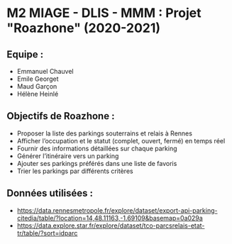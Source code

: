 # M2 MIAGE - DLIS - MMM : Projet "Roazhone" (2020-2021)

## Equipe :
* Emmanuel Chauvel
* Emile Georget 
* Maud Garçon
* Hélène Heinlé

## Objectifs de Roazhone : 
* Proposer la liste des parkings souterrains et relais à Rennes
* Afficher l’occupation et le statut (complet, ouvert, fermé) en temps réel
* Fournir des informations détaillées sur chaque parking
* Générer l’itinéraire vers un parking
* Ajouter ses parkings préférés dans une liste de favoris
* Trier les parkings par différents critères

## Données utilisées : 
* https://data.rennesmetropole.fr/explore/dataset/export-api-parking-citedia/table/?location=14,48.11163,-1.69109&basemap=0a029a
* https://data.explore.star.fr/explore/dataset/tco-parcsrelais-etat-tr/table/?sort=idparc 
